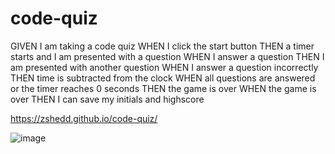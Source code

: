# code-quiz

GIVEN I am taking a code quiz
WHEN I click the start button
THEN a timer starts and I am presented with a question
WHEN I answer a question
THEN I am presented with another question
WHEN I answer a question incorrectly
THEN time is subtracted from the clock
WHEN all questions are answered or the timer reaches 0 seconds
THEN the game is over
WHEN the game is over
THEN I can save my initials and highscore


https://zshedd.github.io/code-quiz/

![image](https://user-images.githubusercontent.com/116223460/202264632-3cc6fa89-5cdf-46d2-b194-6593bdc4bf1a.png)
